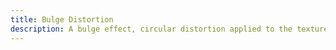 ```yaml
---
title: Bulge Distortion
description: A bulge effect, circular distortion applied to the texture in the fragment shader, based on mouse position.
---
```

